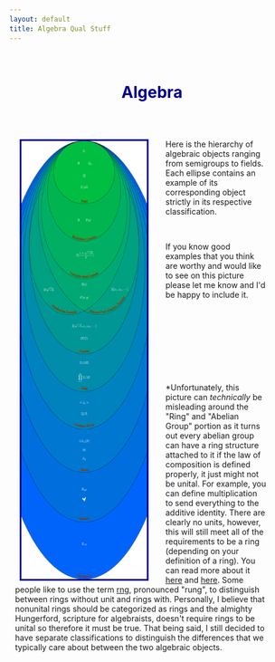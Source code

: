```yaml
---
layout: default
title: Algebra Qual Stuff
---
```


<br>
<h1 align=center style="color: darkblue">Algebra</h1>

<br>
<br>
<div style="margin-left:10px; margin-right:50px; margin-bottom:50px; page-break-after: always;">
	<img src="/pictures/AlgebraicHierarchy.png" align="left" width="50%" height="50%" style="border:3px solid darkblue; margin-left:8px; margin-right:30px;">
	<div align="left">
		<p>Here is the hierarchy of algebraic objects ranging from semigroups to fields. Each ellipse contains an example of its corresponding object strictly in its respective classification.</p>
		<br>
		<p>If you know good examples that you think are worthy and would like to see on this picture please let me know and I'd be happy to include it.</p>
		<br>
		<br>
		<br>
		<br>
		<br>
		<br>
		<br>
		<p>*Unfortunately, this picture can <em>technically</em> be misleading around the "Ring" and "Abelian Group" portion as it turns out every abelian group can have a ring structure attached to it if the law of composition is defined properly, it just might not be unital. For example, you can define multiplication to send everything to the additive identity. There are clearly no units, however, this will still meet all of the requirements to be a ring (depending on your definition of a ring). You can read more about it <a href="https://math.stackexchange.com/questions/93409/does-every-abelian-group-admit-a-ring-structure">here</a> and <a href="https://math.stackexchange.com/questions/432812/when-is-there-a-ring-structure-on-an-abelian-group-a">here</a>. Some people like to use the term <a href="https://en.wikipedia.org/wiki/Rng_(algebra)">rng</a>, pronounced "rung", to distinguish between rings without unit and rings with. Personally, I believe that nonunital rings should be categorized as rings and the almighty Hungerford, scripture for algebraists, doesn't require rings to be unital so therefore it must be true. That being said, I still decided to have separate classifications to distinguish the differences that we typically care about between the two algebraic objects.</p>
		<br>
	</div>
	<br>
</div>
<br clear="all" />
